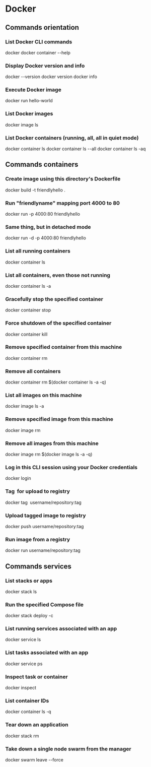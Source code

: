 # Docker

## Commands orientation

### List Docker CLI commands
docker
docker container --help

### Display Docker version and info
docker --version
docker version
docker info

### Execute Docker image
docker run hello-world

### List Docker images
docker image ls

### List Docker containers (running, all, all in quiet mode)
docker container ls
docker container ls --all
docker container ls -aq

## Commands containers

### Create image using this directory's Dockerfile
docker build -t friendlyhello .  

### Run "friendlyname" mapping port 4000 to 80
docker run -p 4000:80 friendlyhello  

### Same thing, but in detached mode
docker run -d -p 4000:80 friendlyhello         

### List all running containers
docker container ls                

### List all containers, even those not running                
docker container ls -a             

### Gracefully stop the specified container
docker container stop <hash>         

### Force shutdown of the specified container  
docker container kill <hash>      

### Remove specified container from this machine   
docker container rm <hash>        

### Remove all containers
docker container rm $(docker container ls -a -q)         

### List all images on this machine
docker image ls -a                    

### Remove specified image from this machine         
docker image rm <image id>            

### Remove all images from this machine
docker image rm $(docker image ls -a -q)

### Log in this CLI session using your Docker credentials   
docker login             

### Tag <image> for upload to registry
docker tag <image> username/repository:tag  

### Upload tagged image to registry
docker push username/repository:tag            

### Run image from a registry
docker run username/repository:tag                   

## Commands services

### List stacks or apps
docker stack ls                                 

### Run the specified Compose file           
docker stack deploy -c <composefile> <appname>  

### List running services associated with an app
docker service ls                 

### List tasks associated with an app
docker service ps <service>                  

### Inspect task or container
docker inspect <task or container>                   

### List container IDs
docker container ls -q                                      

### Tear down an application
docker stack rm <appname>                             

### Take down a single node swarm from the manager
docker swarm leave --force      